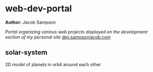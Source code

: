 # web-dev-portal

**Author:** Jacob Sampson

*Portal organizing various web projects displayed on the development section of my personal site* <a href="https://dev.sampsonjacob.com">dev.sampsonjacob.com</a>

## solar-system
2D model of planets in orbit around each other
